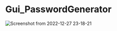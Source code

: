 # Gui_PasswordGenerator
![Screenshot from 2022-12-27 23-18-21](https://user-images.githubusercontent.com/102573042/209704049-c10d7c71-c3e9-49a8-89c7-ffb7e3b427c4.png)
